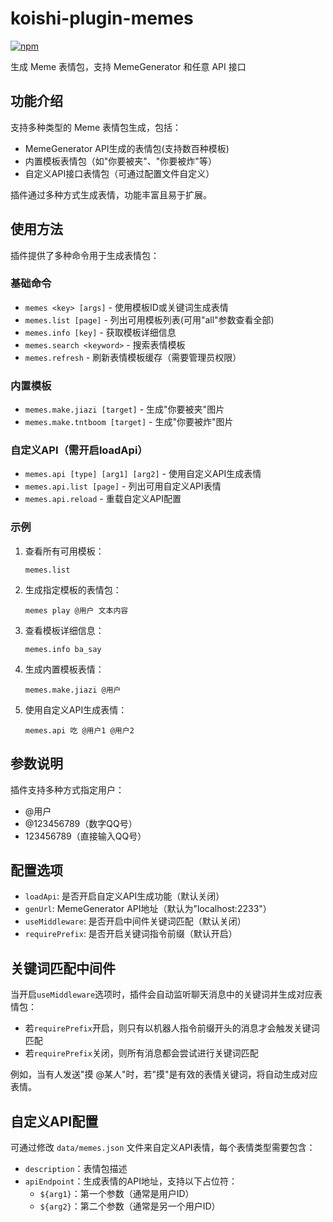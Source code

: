 # koishi-plugin-memes

[![npm](https://img.shields.io/npm/v/koishi-plugin-memes?style=flat-square)](https://www.npmjs.com/package/koishi-plugin-memes)

生成 Meme 表情包，支持 MemeGenerator 和任意 API 接口

## 功能介绍

支持多种类型的 Meme 表情包生成，包括：

- MemeGenerator API生成的表情包(支持数百种模板)
- 内置模板表情包（如"你要被夹"、"你要被炸"等）
- 自定义API接口表情包（可通过配置文件自定义）

插件通过多种方式生成表情，功能丰富且易于扩展。

## 使用方法

插件提供了多种命令用于生成表情包：

### 基础命令

- `memes <key> [args]` - 使用模板ID或关键词生成表情
- `memes.list [page]` - 列出可用模板列表(可用"all"参数查看全部)
- `memes.info [key]` - 获取模板详细信息
- `memes.search <keyword>` - 搜索表情模板
- `memes.refresh` - 刷新表情模板缓存（需要管理员权限）

### 内置模板

- `memes.make.jiazi [target]` - 生成"你要被夹"图片
- `memes.make.tntboom [target]` - 生成"你要被炸"图片

### 自定义API（需开启loadApi）

- `memes.api [type] [arg1] [arg2]` - 使用自定义API生成表情
- `memes.api.list [page]` - 列出可用自定义API表情
- `memes.api.reload` - 重载自定义API配置

### 示例

1. 查看所有可用模板：

   ```text
   memes.list
   ```

2. 生成指定模板的表情包：

   ```text
   memes play @用户 文本内容
   ```

3. 查看模板详细信息：

   ```text
   memes.info ba_say
   ```

4. 生成内置模板表情：

   ```text
   memes.make.jiazi @用户
   ```

5. 使用自定义API生成表情：

   ```text
   memes.api 吃 @用户1 @用户2
   ```

## 参数说明

插件支持多种方式指定用户：

- @用户
- @123456789（数字QQ号）
- 123456789（直接输入QQ号）

## 配置选项

- `loadApi`: 是否开启自定义API生成功能（默认关闭）
- `genUrl`: MemeGenerator API地址（默认为"localhost:2233"）
- `useMiddleware`: 是否开启中间件关键词匹配（默认关闭）
- `requirePrefix`: 是否开启关键词指令前缀（默认开启）

## 关键词匹配中间件

当开启`useMiddleware`选项时，插件会自动监听聊天消息中的关键词并生成对应表情包：

- 若`requirePrefix`开启，则只有以机器人指令前缀开头的消息才会触发关键词匹配
- 若`requirePrefix`关闭，则所有消息都会尝试进行关键词匹配

例如，当有人发送"摸 @某人"时，若"摸"是有效的表情关键词，将自动生成对应表情。

## 自定义API配置

可通过修改 `data/memes.json` 文件来自定义API表情，每个表情类型需要包含：

- `description`：表情包描述
- `apiEndpoint`：生成表情的API地址，支持以下占位符：
  - `${arg1}`：第一个参数（通常是用户ID）
  - `${arg2}`：第二个参数（通常是另一个用户ID）
